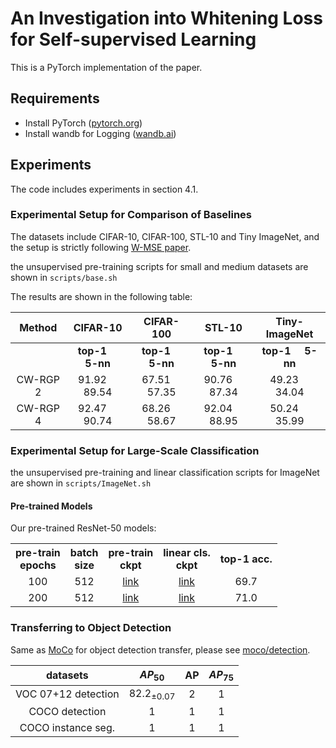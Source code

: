 # An Investigation into Whitening Loss for Self-supervised Learning

This is a PyTorch implementation of the paper.


## Requirements
- Install PyTorch ([pytorch.org](http://pytorch.org))
- Install wandb for Logging ([wandb.ai](https://wandb.ai/)) 

## Experiments
The code includes experiments in section 4.1. 

### Experimental Setup for Comparison of Baselines
The datasets include CIFAR-10, CIFAR-100, STL-10 and Tiny ImageNet, 
and the setup is strictly following [W-MSE paper](https://arxiv.org/abs/2007.06346).

the unsupervised pre-training scripts for small and medium datasets are shown in `scripts/base.sh`

The results are shown in the following table:

| Method   |CIFAR-10 | CIFAR-100 |STL-10 | Tiny-ImageNet |
| :--------:  |:-------------:| :--: | :--: | :--: |
|   | **top-1** &nbsp;&nbsp;&nbsp; **5-nn** |**top-1** &nbsp;&nbsp;&nbsp; **5-nn**  |**top-1** &nbsp;&nbsp;&nbsp; **5-nn** | **top-1** &nbsp;&nbsp;&nbsp; **5-nn** |
| CW-RGP 2|  91.92 &nbsp;&nbsp;&nbsp;   89.54 |  67.51 &nbsp;&nbsp;&nbsp;   57.35  |90.76 &nbsp;&nbsp;&nbsp;   87.34|  49.23 &nbsp;&nbsp;&nbsp;   34.04 |
| CW-RGP 4|  92.47 &nbsp;&nbsp;&nbsp; 90.74| 68.26 &nbsp;&nbsp;&nbsp;  58.67 |92.04 &nbsp;&nbsp;&nbsp; 88.95| 50.24 &nbsp;&nbsp;&nbsp;  35.99 |

### Experimental Setup for Large-Scale Classification

the unsupervised pre-training and linear classification scripts for ImageNet are shown in `scripts/ImageNet.sh`

#### Pre-trained Models
Our pre-trained ResNet-50 models:
<table><tbody>
<!-- START TABLE -->
<!-- TABLE HEADER -->
<th valign="bottom">pre-train<br/>epochs</th>
<th valign="bottom">batch<br/>size</th>
<th valign="bottom">pre-train<br/>ckpt</th>
<th valign="bottom">linear cls.<br/>ckpt</th>
<th valign="center">top-1 acc.</th>
<!-- TABLE BODY -->
<tr>
<td align="center">100</td>
<td align="center">512</td>
<td align="center"><a href="https://drive.google.com/file/d/1p137aJGGtQIKc_UErx1F0IgUeEbhApS5/view?usp=sharing">link</a></td>
<td align="center"><a href="https://drive.google.com/file/d/1xFsZjQZQ1SUPnhZ1MaZlODNjhqdNKW5h/view?usp=sharing">link</a></td>
<td align="center">69.7</td>
</tr>
<tr>
<td align="center">200</td>
<td align="center">512</td>
<td align="center"><a href="https://drive.google.com/file/d/1xMWmEW-AykQ5hdlfir0Tjjn8-UOOMHyx/view?usp=sharing">link</a></td>
<td align="center"><a href="https://drive.google.com/file/d/1mqQS-YwbP7imf2LHRIp-wSmx-8AOjIAm/view?usp=sharing">link</a></td>
<td align="center">71.0</td>
</tr>
</tbody></table>

### Transferring to Object Detection
Same as [MoCo](https://github.com/facebookresearch/moco) for object detection transfer, please see [moco/detection](https://github.com/facebookresearch/moco/tree/master/detection).

| datasets |$AP_{50}$| AP | $AP_{75}$ |
| :----:  |:------:| :--: | :--: | 
| VOC 07+12 detection  | 82.2$_{±0.07}$|2  |1|1|
| COCO detection|  1 |  1  | 1 | 
| COCO instance seg.| 1| 1 |  1 | 2 |

